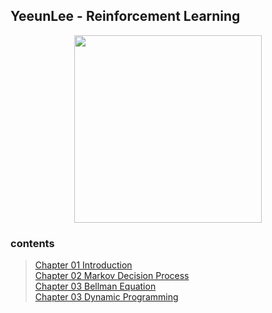 ## YeeunLee - Reinforcement Learning

<center><img src="https://mario.nintendo.com/assets/img/home/intro/mario-pose2.png" width="300"></center>

### contents
> [Chapter 01 Introduction](RL_lectures/chapter01_Introduction.md)\
> [Chapter 02 Markov Decision Process](RL_lectures/chapter02_MDP.md)\
> [Chapter 03 Bellman Equation](RL_lectures/chapter03_bellman_equation.md)\
> [Chapter 03 Dynamic Programming](RL_lectures/chapter04_Dynamic_Programming.md)
